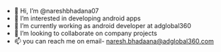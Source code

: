 - 👋 Hi, I’m @nareshbhadana07
- 👀 I’m interested in developing android apps
- 🌱 I’m currently working as android developer at adglobal360
- 💞️ I’m looking to collaborate on company projects
- 📫 you can reach me on email- naresh.bhadaana@adglobal360.com

<!---
nareshbhadana07/nareshbhadana07 is a ✨ special ✨ repository because its `README.md` (this file) appears on your GitHub profile.
You can click the Preview link to take a look at your changes.
--->

